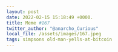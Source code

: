 ```yaml
---
layout: post
date: 2022-02-15 15:18:49 +0000.
title: Meme #167
twitter_author: "@anarcho_Curious"
local_file: /assets/images/167.jpeg
tags: simpsons old-man-yells-at-bitcoin
---
```


